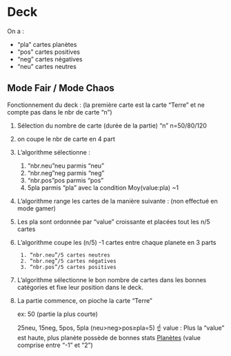 # Deck

On a :

- “pla” cartes planètes
- “pos” cartes positives
- “neg” cartes négatives
- “neu” cartes neutres
  
## Mode Fair / Mode Chaos

Fonctionnement du deck : (la première carte est la carte “Terre” et ne compte pas dans le nbr de carte “n”)

1. Sélection du nombre de carte (durée de la partie) “n” n=50/80/120
2. on coupe le nbr de carte en 4 part
3. L’algorithme sélectionne :
    1. “nbr.neu”neu parmis “neu”
    2. “nbr.neg”neg parmis “neg”
    3. “nbr.pos”pos parmis “pos”
    4. 5pla parmis “pla” avec la condition Moy(value:pla) ~1

4. L’algorithme range les cartes de la manière suivante : (non effectué en mode gamer)

5. Les pla sont ordonnée par “value” croissante et placées tout les n/5 cartes

6. L’algorithme coupe les (n/5) -1 cartes entre chaque planete en 3 parts

        1. “nbr.neu”/5 cartes neutres
        2. “nbr.neg”/5 cartes négatives
        3. “nbr.pos”/5 cartes positives

7. L’algorithme sélectionne le bon nombre de cartes dans les bonnes catégories et fixe leur position dans le deck.

8. La partie commence, on pioche la carte “Terre”

    ex: 50 (partie la plus courte)

    25neu, 15neg, 5pos, 5pla (neu>neg>pos≥pla=5) :point_up: value : Plus la “value” est haute, plus planète possède de bonnes stats [Planètes](https://www.notion.so/Plan-tes845cc45f4dec4512a8b9052febc6ac46) (value comprise entre “-1” et “2”)
